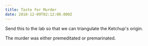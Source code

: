 ```yaml
---
title: Taste for Murder
date: 2018-12-09T02:12:00.000Z
---
```


Send this to the lab so that we can triangulate the Ketchup's origin.

<section class="hidden" aria-description="Hidden text" tabindex="0">
The murder was either premeditated or premarinated.
</section>
